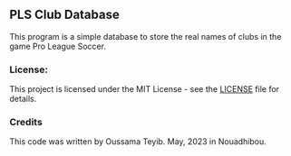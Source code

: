 ## PLS Club Database
This program is a simple database to store the real names of clubs in the game Pro League Soccer.

### License:
This project is licensed under the MIT License - see the [LICENSE](LICENSE) file for details.

### Credits
This code was written by Oussama Teyib.
May, 2023 in Nouadhibou.